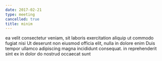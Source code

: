 ```yaml
---
date: 2017-02-21
type: meeting
cancelled: true
title: minim
---
```

ea velit consectetur veniam, sit laboris exercitation aliquip ut commodo fugiat nisi Ut deserunt non eiusmod officia elit, nulla in dolore enim Duis tempor ullamco adipiscing magna incididunt consequat. in reprehenderit sint ex in dolor do nostrud occaecat sunt